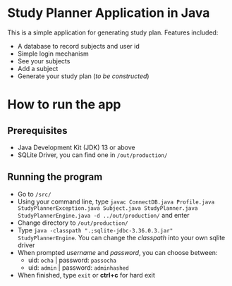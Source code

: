 # Study Planner Application in Java
This is a simple application for generating study plan. Features included:<br/>
- A database to record subjects and user id
- Simple login mechanism
- See your subjects
- Add a subject
- Generate your study plan (*to be constructed*)

# How to run the app
## Prerequisites
- Java Development Kit (JDK) 13 or above
- SQLite Driver, you can find one in `/out/production/`

## Running the program
- Go to `/src/`
- Using your command line, type `javac ConnectDB.java Profile.java StudyPlannerException.java Subject.java StudyPlanner.java StudyPlannerEngine.java -d ../out/production/` and enter
- Change directory to `/out/production/`
- Type `java -classpath ".;sqlite-jdbc-3.36.0.3.jar" StudyPlannerEngine`. You can change the *classpath* into your own sqlite driver
- When prompted *username* and *password*, you can choose between:
    - uid: `ocha` | password: `passocha`
    - uid: `admin` | password: `adminhashed`
- When finished, type `exit` or **ctrl+c** for hard exit